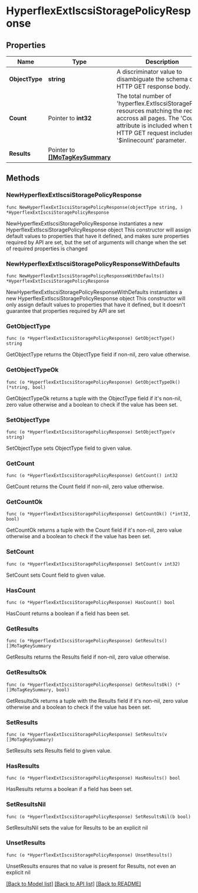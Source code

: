 # HyperflexExtIscsiStoragePolicyResponse

## Properties

Name | Type | Description | Notes
------------ | ------------- | ------------- | -------------
**ObjectType** | **string** | A discriminator value to disambiguate the schema of a HTTP GET response body. | 
**Count** | Pointer to **int32** | The total number of &#39;hyperflex.ExtIscsiStoragePolicy&#39; resources matching the request, accross all pages. The &#39;Count&#39; attribute is included when the HTTP GET request includes the &#39;$inlinecount&#39; parameter. | [optional] 
**Results** | Pointer to [**[]MoTagKeySummary**](MoTagKeySummary.md) |  | [optional] 

## Methods

### NewHyperflexExtIscsiStoragePolicyResponse

`func NewHyperflexExtIscsiStoragePolicyResponse(objectType string, ) *HyperflexExtIscsiStoragePolicyResponse`

NewHyperflexExtIscsiStoragePolicyResponse instantiates a new HyperflexExtIscsiStoragePolicyResponse object
This constructor will assign default values to properties that have it defined,
and makes sure properties required by API are set, but the set of arguments
will change when the set of required properties is changed

### NewHyperflexExtIscsiStoragePolicyResponseWithDefaults

`func NewHyperflexExtIscsiStoragePolicyResponseWithDefaults() *HyperflexExtIscsiStoragePolicyResponse`

NewHyperflexExtIscsiStoragePolicyResponseWithDefaults instantiates a new HyperflexExtIscsiStoragePolicyResponse object
This constructor will only assign default values to properties that have it defined,
but it doesn't guarantee that properties required by API are set

### GetObjectType

`func (o *HyperflexExtIscsiStoragePolicyResponse) GetObjectType() string`

GetObjectType returns the ObjectType field if non-nil, zero value otherwise.

### GetObjectTypeOk

`func (o *HyperflexExtIscsiStoragePolicyResponse) GetObjectTypeOk() (*string, bool)`

GetObjectTypeOk returns a tuple with the ObjectType field if it's non-nil, zero value otherwise
and a boolean to check if the value has been set.

### SetObjectType

`func (o *HyperflexExtIscsiStoragePolicyResponse) SetObjectType(v string)`

SetObjectType sets ObjectType field to given value.


### GetCount

`func (o *HyperflexExtIscsiStoragePolicyResponse) GetCount() int32`

GetCount returns the Count field if non-nil, zero value otherwise.

### GetCountOk

`func (o *HyperflexExtIscsiStoragePolicyResponse) GetCountOk() (*int32, bool)`

GetCountOk returns a tuple with the Count field if it's non-nil, zero value otherwise
and a boolean to check if the value has been set.

### SetCount

`func (o *HyperflexExtIscsiStoragePolicyResponse) SetCount(v int32)`

SetCount sets Count field to given value.

### HasCount

`func (o *HyperflexExtIscsiStoragePolicyResponse) HasCount() bool`

HasCount returns a boolean if a field has been set.

### GetResults

`func (o *HyperflexExtIscsiStoragePolicyResponse) GetResults() []MoTagKeySummary`

GetResults returns the Results field if non-nil, zero value otherwise.

### GetResultsOk

`func (o *HyperflexExtIscsiStoragePolicyResponse) GetResultsOk() (*[]MoTagKeySummary, bool)`

GetResultsOk returns a tuple with the Results field if it's non-nil, zero value otherwise
and a boolean to check if the value has been set.

### SetResults

`func (o *HyperflexExtIscsiStoragePolicyResponse) SetResults(v []MoTagKeySummary)`

SetResults sets Results field to given value.

### HasResults

`func (o *HyperflexExtIscsiStoragePolicyResponse) HasResults() bool`

HasResults returns a boolean if a field has been set.

### SetResultsNil

`func (o *HyperflexExtIscsiStoragePolicyResponse) SetResultsNil(b bool)`

 SetResultsNil sets the value for Results to be an explicit nil

### UnsetResults
`func (o *HyperflexExtIscsiStoragePolicyResponse) UnsetResults()`

UnsetResults ensures that no value is present for Results, not even an explicit nil

[[Back to Model list]](../README.md#documentation-for-models) [[Back to API list]](../README.md#documentation-for-api-endpoints) [[Back to README]](../README.md)


